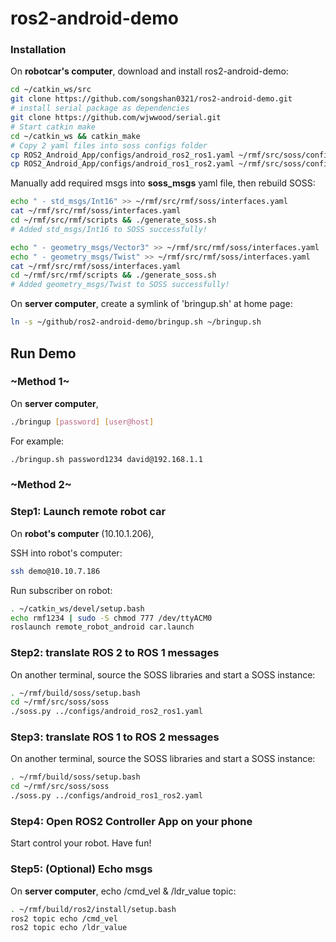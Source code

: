 # ros2-android-demo

### Installation

On **robotcar's computer**, download and install ros2-android-demo:

```bash
cd ~/catkin_ws/src
git clone https://github.com/songshan0321/ros2-android-demo.git
# install serial package as dependencies
git clone https://github.com/wjwwood/serial.git
# Start catkin make
cd ~/catkin_ws && catkin_make
# Copy 2 yaml files into soss configs folder
cp ROS2_Android_App/configs/android_ros2_ros1.yaml ~/rmf/src/soss/configs/android_ros2_ros1.yaml
cp ROS2_Android_App/configs/android_ros1_ros2.yaml ~/rmf/src/soss/configs/android_ros1_ros2.yaml
```

Manually add required msgs into **soss_msgs** yaml file, then rebuild SOSS:

```bash
echo " - std_msgs/Int16" >> ~/rmf/src/rmf/soss/interfaces.yaml
cat ~/rmf/src/rmf/soss/interfaces.yaml
cd ~/rmf/src/rmf/scripts && ./generate_soss.sh
# Added std_msgs/Int16 to SOSS successfully!

echo " - geometry_msgs/Vector3" >> ~/rmf/src/rmf/soss/interfaces.yaml
echo " - geometry_msgs/Twist" >> ~/rmf/src/rmf/soss/interfaces.yaml
cat ~/rmf/src/rmf/soss/interfaces.yaml
cd ~/rmf/src/rmf/scripts && ./generate_soss.sh
# Added geometry_msgs/Twist to SOSS successfully!
```

On **server computer**, create a symlink of 'bringup.sh' at home page:

```bash
ln -s ~/github/ros2-android-demo/bringup.sh ~/bringup.sh
```



## Run Demo

### ~Method 1~

On **server computer**, 

```bash
./bringup [password] [user@host]
```

For example:

```bash
./bringup.sh password1234 david@192.168.1.1
```

### ~Method 2~

### Step1: Launch remote robot car

On **robot's computer** (10.10.1.206), 

SSH into robot's computer:

```bash
ssh demo@10.10.7.186
```

Run subscriber on robot:

```bash
. ~/catkin_ws/devel/setup.bash
echo rmf1234 | sudo -S chmod 777 /dev/ttyACM0
roslaunch remote_robot_android car.launch
```



### Step2: translate ROS 2 to ROS 1 messages

On another terminal, source the SOSS libraries and start a SOSS instance:

```bash
. ~/rmf/build/soss/setup.bash
cd ~/rmf/src/soss/soss
./soss.py ../configs/android_ros2_ros1.yaml
```

### Step3: translate ROS 1 to ROS 2 messages

On another terminal, source the SOSS libraries and start a SOSS instance:

```bash
. ~/rmf/build/soss/setup.bash
cd ~/rmf/src/soss/soss
./soss.py ../configs/android_ros1_ros2.yaml
```



### Step4: Open ROS2 Controller App on your phone

Start control your robot. Have fun!



### Step5: (Optional) Echo msgs

On **server computer**, echo /cmd_vel & /ldr_value topic:

```bash
. ~/rmf/build/ros2/install/setup.bash
ros2 topic echo /cmd_vel
ros2 topic echo /ldr_value
```

